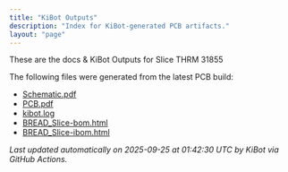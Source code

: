 ```yaml
---
title: "KiBot Outputs"
description: "Index for KiBot-generated PCB artifacts."
layout: "page"
---
```


These are the docs & KiBot Outputs for Slice THRM 31855

The following files were generated from the latest PCB build:

- [Schematic.pdf](./Schematic.pdf)
- [PCB.pdf](./PCB.pdf)
- [kibot.log](./kibot.log)
- [BREAD_Slice-bom.html](./BREAD_Slice-bom.html)
- [BREAD_Slice-ibom.html](./BREAD_Slice-ibom.html)

_Last updated automatically on 2025-09-25 at 01:42:30 UTC by KiBot via GitHub Actions._
